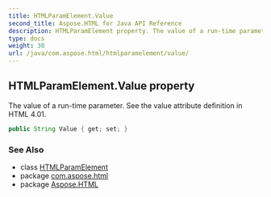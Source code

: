 ```yaml
---
title: HTMLParamElement.Value
second_title: Aspose.HTML for Java API Reference
description: HTMLParamElement property. The value of a run-time parameter. See the value attribute definition in HTML 4.01
type: docs
weight: 30
url: /java/com.aspose.html/htmlparamelement/value/
---
```

## HTMLParamElement.Value property

The value of a run-time parameter. See the value attribute definition in HTML 4.01.

```java
public String Value { get; set; }
```

### See Also

* class [HTMLParamElement](../)
* package [com.aspose.html](../../../com.aspose.html/)
* package [Aspose.HTML](../../../)
